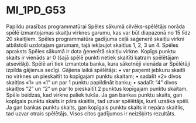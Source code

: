 # MI_1PD_G53

Papildu prasības programmatūrai
Spēles sākumā cilvēks-spēlētājs norāda spēlē izmantojamas skaitļu virknes garumu, kas var būt 
diapazonā no 15 līdz 20 skaitļiem. Spēles programmatūra gadījuma ceļā saģenerē skaitļu virkni 
atbilstoši uzdotajam garumam, tajā iekļaujot skaitļus 1, 2, 3 un 4.
Spēles apraksts
Spēles sākumā ir dota ģenerētā skaitļu virkne. Kopīgs punktu skaits ir vienāds ar 0 (šajā spēlē punkti 
netiek skaitīti katram spēlētājam atsevišķi). Spēlē arī tiek izmantota banka, kura sākotnēji vienāda ar 
Spēlētāji izpilda gājienus secīgi. Gājiena laikā spēlētājs:
• var paņemt jebkuru skaitli no virknes un pieskaitīt to kopīgajam punktu skaitam;
• sadalīt «2» divos skaitļos «1» un «1” un par 1 punktu papildināt banku;
• sadalīt “4” divos skaitļos “2” un “2” un par to pieskaitīt 2 punktus kopīgajam punktu skaitam.
Spēle beidzas, kad virkne paliek tukša. Ja gan bankas punktu skaits, gan kopīgais punktu skaits ir pāra 
skaitlis, tad uzvar spēlētājs, kurš uzsāka spēli. Ja gan bankas punktu skaits, gan kopīgais punktu skaits 
ir nepāra skaitlis, tad uzvar otrais spēlētājs. Visos citos gadījumos ir neizšķirts rezultāts.
